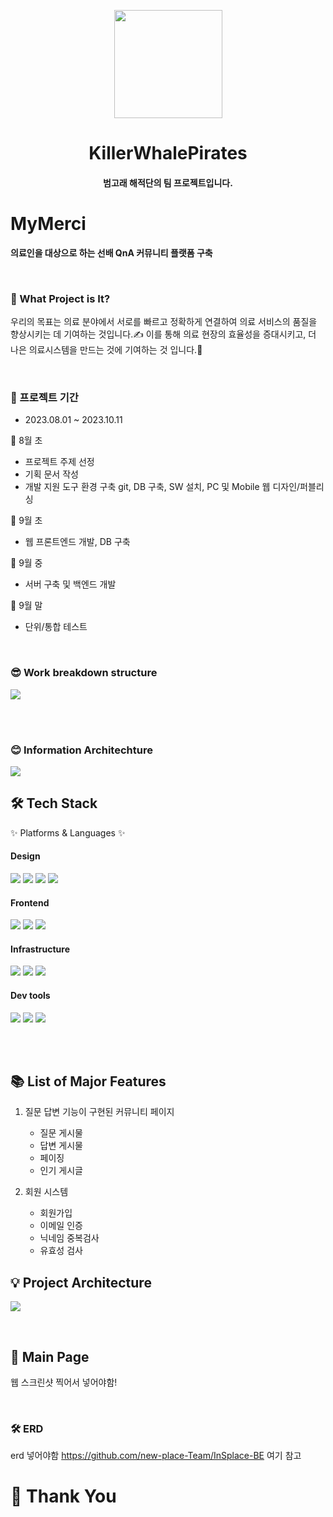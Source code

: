 <!-- logo -->
<p align="center">
    <a href="https://logseq.com" alt="Logseq Logo">
    <img src="https://user-images.githubusercontent.com/25513724/220608753-f33db466-af72-4611-b603-411440c15ed0.png?sanatize=true" height="173"/></a>
</p>

<h1 align="center"> KillerWhalePirates </h1>

<h4 align="center">
범고래 해적단의 팀 프로젝트입니다.
</h4>

# MyMerci

<b>의료인을 대상으로 하는 선배 QnA 커뮤니티 플랫폼 구축</b>

<br/>

### 👀 What Project is It?

우리의 목표는 의료 분야에서 서로를 빠르고 정확하게 연결하여 의료 서비스의 품질을 향상시키는 데 기여하는 것입니다.✍️ 
이를 통해 의료 현장의 효율성을 증대시키고, 더 나은 의료시스템을 만드는 것에 기여하는 것 입니다.🎉

<br/>

### 📆 프로젝트 기간

- 2023.08.01 ~ 2023.10.11

🌊 8월 초<br>
- 프로젝트 주제 선정<br>
- 기획 문서 작성<br>
- 개발 지원 도구 환경 구축 git, DB 구축, SW 설치, PC 및 Mobile 웹 디자인/퍼블리싱<br>

🌰 9월 초<br>
- 웹 프론트엔드 개발, DB 구축<br>

🌰 9월 중<br>
- 서버 구축 및 백엔드 개발<br>

🌰 9월 말<br>
- 단위/통합 테스트<br>

<br/>

### 😎 Work breakdown structure
<p>
  <img src="https://github.com/activenursi/KillerWhalePirates/assets/117716774/055311e7-9584-468d-96cb-f352b4312ca4">
</p>
<br/>
<br/>

### 😊 Information Architechture
<p>
  <img src="https://github.com/activenursi/KillerWhalePirates/assets/117716774/64b4f717-6f9c-4f40-87a9-a4d73d1928ca">
</p>


## 🛠 Tech Stack 
<p>✨ Platforms & Languages ✨</p>

#### Design

<p>
  <img src="https://img.shields.io/badge/Figma-F24E1E?style=for-the-badge&logo=Figma&logoColor=white"/>
  <img src="https://img.shields.io/badge/Adobe Illustrator-FF9A00?style=for-the-badge&logo=Adobe Illustrator&logoColor=white"/>
  <img src="https://img.shields.io/badge/Adobe Photoshop-31A8FF?style=for-the-badge&logo=Adobe Photoshop&logoColor=white"/>
  <img src="https://img.shields.io/badge/css-1572B6?style=for-the-badge&logo=css3&logoColor=white">
</p>

#### Frontend

<p>
  <img src="https://img.shields.io/badge/javascript-F7DF1E?style=for-the-badge&logo=javascript&logoColor=black">
  <img src="https://img.shields.io/badge/html-E34F26?style=for-the-badge&logo=html5&logoColor=white">
  <img src="https://img.shields.io/badge/css-1572B6?style=for-the-badge&logo=css3&logoColor=white">
</p>


#### Infrastructure

<p>
  <img src="https://img.shields.io/badge/AWS-%23FF9900.svg?style=for-the-badge&logo=amazon-aws&logoColor=white" > 
  <img src="https://img.shields.io/badge/AWS amplify-CA4245?style=for-the-badge&logo=AWS amplify&logoColor=white">
  <img src="https://img.shields.io/badge/route53-F7A81B?style=for-the-badge&logo=route53&logoColor=white">
</p>

#### Dev tools

<p> 
  <img src="https://img.shields.io/badge/Visual%20Studio%20Code-0078d7.svg?style=for-the-badge&logo=visual-studio-code&logoColor=white">
  <img src="https://img.shields.io/badge/git-%23F05033.svg?style=for-the-badge&logo=git&logoColor=white">
  <img src="https://img.shields.io/badge/github-%23121011.svg?style=for-the-badge&logo=github&logoColor=white">
</p>

<br>
<br>

## 📚 List of Major Features

1. 질문 답변 기능이 구현된 커뮤니티 페이지 
   - 질문 게시물
   - 답변 게시물
   - 페이징
   - 인기 게시글

2. 회원 시스템 
   - 회원가입
   - 이메일 인증
   - 닉네임 중복검사
   - 유효성 검사
     
## 💡 Project Architecture
<p>
  <img src="https://github.com/activenursi/KillerWhalePirates/assets/117716774/e0918f4b-320b-413d-9369-b7b19258a324">
</p>

<br/>

## 🔌 Main Page

웹 스크린샷 찍어서 넣어야함!

<br/>

### 🛠️ ERD 

erd 넣어야함 https://github.com/new-place-Team/InSplace-BE 여기 참고

# 🙏 Thank You
